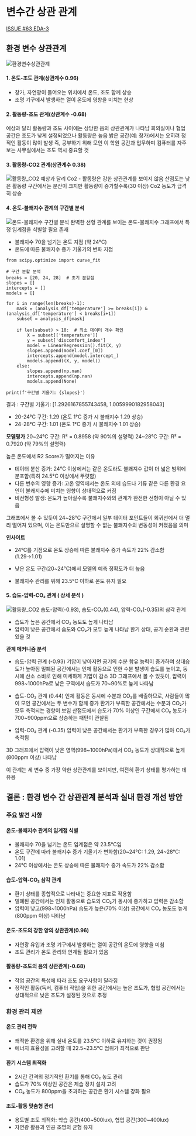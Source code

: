 # 변수간 상관 관계
[ISSUE #63 EDA-3](https://github.com/orgs/Pangyo-Coffee-Legends/projects/4/views/4?pane=issue&itemId=107529232&issue=Pangyo-Coffee-Legends%7Cbacklog%7C63)

## 환경 변수 상관관계
![환경변수상관관계](../img/correlation/heatmap.png)

#### 1. 온도-조도 관계(상관계수 0.96)
- 창가, 자연광이 들어오는 위치에서 온도, 조도 함께 상승
- 조명 기구에서 발생하는 열이 온도에 영향을 미치는 현상

#### 2. 활동량-조도 관계(상관계수 -0.68)
예상과 달리 활동량과 조도 사이에는 상당한 음의 상관관계가 나타남
회의실이나 협업 공간은 조도가 낮게 설정되었으나 활동량은 높음
밝은 공간(예: 창가)에서는 오히려 정적인 활동이 많이 발생
즉, 공부하기 위해 모인 이 학원 공간과 업무하며 컴퓨터를 자주 보는 사무실에서는 조도 역시 중요할 것

#### 3. 활동량-CO2 관계(상관계수 0.38)
![활동량_CO2](../img/correlation/activity_co2.png)
예상과 달리 Co2 - 활동량은 강한 상관관계를 보이지 않음 
산점도는 낮은 활동량 구간에서는 분산이 크지만 활동량이 증가할수록(30 이상) Co2 농도가 급격히 상승 



#### 4. 온도-불쾌지수 관계의 구간별 분석
![온도-불쾌지수 구간별 분석](../img/온도_불쾌지수_구간별_회귀분석.png)
완벽한 선형 관계를 보이는 온도-불쾌지수 그래프에서 특정 임계점을 식별할 필요 존재
- 불쾌지수 70을 넘기는 온도 지점 (약 24°C)
- 온도에 따른 불쾌지수 증가 기울기의 변화 지점

```
from scipy.optimize import curve_fit

# 구간 분할 분석
breaks = [20, 24, 28]  # 초기 분할점
slopes = []
intercepts = []
models = []

for i in range(len(breaks)-1):
    mask = (analysis_df['temperature'] >= breaks[i]) & (analysis_df['temperature'] < breaks[i+1])
    subset = analysis_df[mask]
    
    if len(subset) > 10:  # 최소 데이터 개수 확인
        X = subset[['temperature']]
        y = subset['discomfort_index']
        model = LinearRegression().fit(X, y)
        slopes.append(model.coef_[0])
        intercepts.append(model.intercept_)
        models.append((X, y, model))
    else:
        slopes.append(np.nan)
        intercepts.append(np.nan)
        models.append(None)

print(f'구간별 기울기: {slopes}')
```
결과 : 구간별 기울기: [1.2926167855743458, 1.0059990182958043]
- 20-24°C 구간: 1.29 (온도 1°C 증가 시 불쾌지수 1.29 상승)
- 24-28°C 구간: 1.01 (온도 1°C 증가 시 불쾌지수 1.01 상승)

**모델평가**
20~24°C 구간: R² = 0.8958 (약 90%의 설명력)
24~28°C 구간: R² = 0.7920 (약 79%의 설명력)

높은 온도에서 R2 Score가 떨어지는 이유
- 데이터 분산 증가: 24°C 이상에서는 같은 온도라도 불쾌지수 값이 더 넓은 범위에 분포함(특히 24.5°C 이상에서 뚜렷함)
- 다른 변수의 영향 증가: 고온 영역에서는 온도 외에 습도나 기류 같은 다른 환경 요인이 불쾌지수에 미치는 영향이 상대적으로 커짐
- 비선형성 발생: 온도가 높아질수록 불쾌지수와의 관계가 완전한 선형이 아닐 수 있음

그래프에서 볼 수 있듯이 24~28°C 구간에서 일부 데이터 포인트들이 회귀선에서 더 멀리 떨어져 있으며, 이는 온도만으로 설명할 수 없는 불쾌지수의 변동성이 커졌음을 의미

**인사이트**
- 24°C를 기점으로 온도 상승에 따른 불쾌지수 증가 속도가 22% 감소함 (1.29→1.01)

- 낮은 온도 구간(20~24°C)에서 모델의 예측 정확도가 더 높음

- 불쾌지수 관리를 위해 23.5°C 이하로 온도 유지 필요




#### 5. 습도-압력-CO₂ 관계 ( 상세 분석 )
![활동량_CO2](../img/correlation/humidity_pressure_co2_3d.png)
습도-압력(-0.93), 습도-CO₂(0.44), 압력-CO₂(-0.35)의 삼각 관계
- 습도가 높은 공간에서 CO₂ 농도도 높게 나타남
- 압력이 낮은 공간에서 습도와 CO₂가 모두 높게 나타남
환기 상태, 공기 순환과 관련있을 것

**관계 메커니즘 분석**
- 습도-압력 관계 (-0.93)
기압이 낮아지면 공기의 수분 함유 능력이 증가하여 상대습도가 높아짐
밀폐된 공간에서는 인체 활동으로 인한 수분 발생이 습도를 높이고, 동시에 산소 소비로 인해 미세하게 기압이 감소
3D 그래프에서 볼 수 있듯이, 압력이 998~1000hPa로 낮은 구역에서 습도가 70~90%로 높게 나타남

- 습도-CO₂ 관계 (0.44)
인체 활동은 동시에 수분과 CO₂를 배출하므로, 사람들이 많이 모인 공간에서는 두 변수가 함께 증가
환기가 부족한 공간에서는 수분과 CO₂가 모두 축적되는 경향이 보임
산점도에서 습도가 70% 이상인 구간에서 CO₂ 농도가 700~900ppm으로 상승하는 패턴이 관찰됨

- 압력-CO₂ 관계 (-0.35)
압력이 낮은 공간에서는 환기가 부족한 경우가 많아 CO₂가 축적됨

3D 그래프에서 압력이 낮은 영역(998~1000hPa)에서 CO₂ 농도가 상대적으로 높게(800ppm 이상) 나타남

이 관계는 세 변수 중 가장 약한 상관관계를 보이지만, 여전히 환기 상태를 평가하는 데 유용




## 결론 : 환경 변수 간 상관관계 분석과 실내 환경 개선 방안
### 주요 발견 사항
#### 온도-불쾌지수 관계의 임계점 식별
- 불쾌지수 70을 넘기는 온도 임계점은 약 23.5°C임
- 온도 구간에 따라 불쾌지수 증가 기울기가 변화함(20~24°C: 1.29, 24~28°C: 1.01)
- 24°C 이상에서는 온도 상승에 따른 불쾌지수 증가 속도가 22% 감소함

#### 습도-압력-CO₂ 삼각 관계
- 환기 상태를 종합적으로 나타내는 중요한 지표로 작용함
- 밀폐된 공간에서는 인체 활동으로 습도와 CO₂가 동시에 증가하고 압력은 감소함
- 압력이 낮고(998~1000hPa) 습도가 높은(70% 이상) 공간에서 CO₂ 농도도 높게(800ppm 이상) 나타남

#### 온도-조도의 강한 양의 상관관계(0.96)
- 자연광 유입과 조명 기구에서 발생하는 열이 공간의 온도에 영향을 미침
- 조도 관리가 온도 관리와 연계될 필요가 있음

#### 활동량-조도의 음의 상관관계(-0.68)
- 작업 공간의 특성에 따라 조도 요구사항이 달라짐
- 정적인 활동(독서, 컴퓨터 작업)을 위한 공간에서는 높은 조도가, 협업 공간에서는 상대적으로 낮은 조도가 설정된 것으로 추정

### 환경 관리 제안
#### 온도 관리 전략
- 쾌적한 환경을 위해 실내 온도를 23.5°C 이하로 유지하는 것이 권장됨
- 에너지 효율성을 고려할 때 22.5~23.5°C 범위가 최적으로 판단

#### 환기 시스템 최적화
- 2시간 간격의 정기적인 환기를 통해 CO₂ 농도 관리
- 습도가 70% 이상인 공간은 제습 장치 설치 고려
- CO₂ 농도가 800ppm을 초과하는 공간은 환기 시스템 강화 필요

#### 조도-활동 맞춤형 관리
- 용도별 조도 최적화: 학습 공간(400~500lux), 협업 공간(300~400lux)
- 자연광 활용과 인공 조명의 균형 유지



